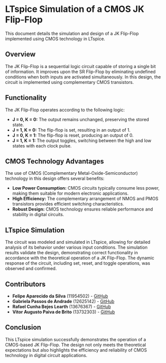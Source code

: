 # LTspice Simulation of a CMOS JK Flip-Flop

This document details the simulation and design of a JK Flip-Flop implemented using CMOS technology in LTspice.

## Overview

The JK Flip-Flop is a sequential logic circuit capable of storing a single bit of information. It improves upon the SR Flip-Flop by eliminating undefined conditions when both inputs are activated simultaneously. In this design, the circuit is implemented using complementary CMOS transistors.

## Functionality

The JK Flip-Flop operates according to the following logic:
- **J = 0, K = 0:** The output remains unchanged, preserving the stored state.
- **J = 1, K = 0:** The flip-flop is set, resulting in an output of 1.
- **J = 0, K = 1:** The flip-flop is reset, producing an output of 0.
- **J = 1, K = 1:** The output toggles, switching between the high and low states with each clock pulse.

## CMOS Technology Advantages

The use of CMOS (Complementary Metal-Oxide-Semiconductor) technology in this design offers several benefits:
- **Low Power Consumption:** CMOS circuits typically consume less power, making them suitable for modern electronic applications.
- **High Efficiency:** The complementary arrangement of NMOS and PMOS transistors provides efficient switching characteristics.
- **Robust Design:** CMOS technology ensures reliable performance and stability in digital circuits.

## LTspice Simulation

The circuit was modeled and simulated in LTspice, allowing for detailed analysis of its behavior under various input conditions. The simulation results validate the design, demonstrating correct functionality in accordance with the theoretical operation of a JK Flip-Flop. The dynamic response of the circuit, including set, reset, and toggle operations, was observed and confirmed.

## Contributors

- **Felipe Aparecido da Silva** (11954502) - [GitHub](https://github.com/gabipandrade)  
- **Gabriela Passos de Andrade** (12625142) - [GitHub](https://github.com/FehASilva)  
- **Rafael Cunha Bejes Learth** (13676367) - [GitHub](https://github.com/RafaelLearth)  
- **Vitor Augusto Paiva de Brito** (13732303) - [GitHub](https://github.com/vtpaiva)  

## Conclusion

This LTspice simulation successfully demonstrates the operation of a CMOS-based JK Flip-Flop. The design not only meets the theoretical expectations but also highlights the efficiency and reliability of CMOS technology in digital circuit applications.

